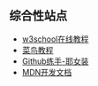 ## 综合性站点
* [w3school在线教程](http://www.w3school.com.cn/)
* [菜鸟教程](https://www.runoob.com/)
* [Github练手-耶女装](https://github.com/komeiji-satori/Dress)
* [MDN开发文档](https://developer.mozilla.org/zh-CN/)
